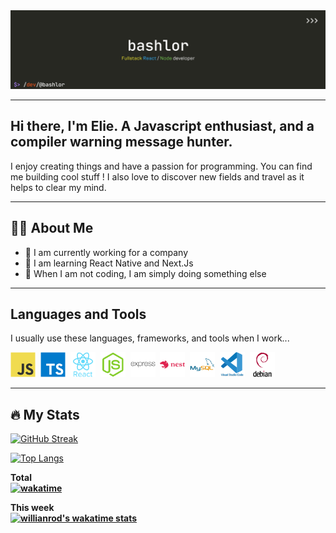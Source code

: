 
<div>
<img src="https://raw.githubusercontent.com/bashlor/bashlor/703c4951025249a44b6f3bcc4c7a9057c5a23c32/banner.png" />
</div>

---

## Hi there, I'm Elie. A Javascript enthusiast, and a compiler warning message hunter.


I enjoy creating things and have a passion for programming. You can find me building cool stuff  ! I also love to discover new fields and travel as it helps to clear my mind.

---

## 👨🏿 About Me

* 🏢 I am currently working for a company
* 🌱 I am learning React Native and Next.Js
* 🎳 When I am not coding, I am simply doing something else


---

##  Languages and Tools

I usually use these languages, frameworks, and tools when I work...

<div>
  <img src="https://github.com/devicons/devicon/blob/master/icons/javascript/javascript-original.svg" title="Javascript" alt="Javacript" width="40" height="40"/>&nbsp;
  <img src="https://github.com/devicons/devicon/blob/master/icons/typescript/typescript-original.svg" title="Typescript" alt="Typescript" width="40" height="40"/>&nbsp;
  <img src="https://github.com/devicons/devicon/blob/master/icons/react/react-original-wordmark.svg" title="React" alt="React" width="40" height="40"/>&nbsp;
  <img src="https://github.com/devicons/devicon/blob/master/icons/nodejs/nodejs-original.svg" title="Node.Js" alt="Node.JS" width="40" height="40"/>&nbsp;
  <img src="https://github.com/devicons/devicon/blob/master/icons/express/express-original-wordmark.svg" title="express" alt="express" width="40" height="40"/>&nbsp;
  <img src="https://github.com/devicons/devicon/blob/master/icons/nestjs/nestjs-plain-wordmark.svg" title="NestJS" alt="NestJS" width="40" height="40"/>&nbsp;
  <img src="https://github.com/devicons/devicon/blob/master/icons/mysql/mysql-original-wordmark.svg" title="MySQL" alt="MySQL" width="40" height="40"/>&nbsp;
  <img src="https://github.com/devicons/devicon/blob/master/icons/vscode/vscode-original-wordmark.svg" title="VSCode" alt="VSCode" width="40" height="40"/>&nbsp;
  <img src="https://github.com/devicons/devicon/blob/master/icons/debian/debian-original-wordmark.svg" title="Debian" alt="Debian" width="40" height="40"/>&nbsp;
</div>

---

## 🔥 My Stats

[![GitHub Streak](http://github-readme-streak-stats.herokuapp.com?user=bashlor&hide_border=true&date_format=j%20M%5B%20Y%5D)](https://git.io/streak-stats)


[![Top Langs](https://github-readme-stats.vercel.app/api/top-langs/?username=bashlor)](https://github.com/anuraghazra/github-readme-stats)

<strong>Total<strong> </br>
[![wakatime](https://wakatime.com/badge/user/a13af280-b6e1-4661-b63c-dca4fcc268da.svg)](https://wakatime.com/@a13af280-b6e1-4661-b63c-dca4fcc268da)

<strong>This week<strong> </br>
[![willianrod's wakatime stats](https://github-readme-stats.vercel.app/api/wakatime?username=bashlor)](https://github.com/anuraghazra/github-readme-stats)
